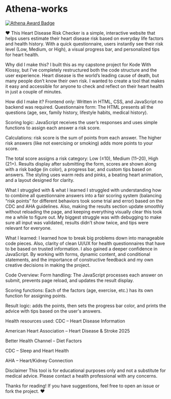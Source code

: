 # Athena-works
[![Athena Award Badge](https://img.shields.io/endpoint?url=https%3A%2F%2Faward.athena.hackclub.com%2Fapi%2Fbadge)](https://award.athena.hackclub.com?utm_source=readme)


❤️ This Heart Disease Risk Checker is a simple, interactive website that helps users estimate their heart disease risk based on everyday life factors and health history. With a quick questionnaire, users instantly see their risk level (Low, Medium, or High), a visual progress bar, and personalized tips for heart health.

Why did I make this?
I built this as my capstone project for Kode With Klossy, but I’ve completely restructured both the code structure and the user experience.
Heart disease is the world’s leading cause of death, but many people don’t know their own risk. I wanted to create a tool that makes it easy and accessible for anyone to check and reflect on their heart health in just a couple of minutes.

How did I make it?
Frontend only: Written in HTML, CSS, and JavaScript no backend was required.
Questionnaire form: The HTML presents all the questions (age, sex, family history, lifestyle habits, medical history).

Scoring logic: JavaScript receives the user’s responses and uses simple functions to assign each answer a risk score.

Calculations: risk score is the sum of points from each answer. The higher risk answers (like not exercising or smoking) adds more points to your score.

The total score assigns a risk category: Low (≤10), Medium (11–20), High (21+).
Results display after submitting the form, scores are shown along with a risk badge (in color), a progress bar, and custom tips based on answers.
The styling uses warm reds and pinks, a beating heart animation, and a layout designed for clarity.

What I struggled with & what I learned
I struggled with understanding how to combine all questionnaire answers into a fair scoring system (balancing “risk points” for different behaviors took some trial and error) based on the CDC and AHA guidelines. Also, making the results section update smoothly without reloading the page, and keeping everything visually clear this took me a while to figure out. My biggest struggle was with debugging to make sure all input was validated, results didn’t show twice, and tips were relevant for everyone.

What I learned: I learned how to break big problems down into manageable code pieces. Also, clarity of clean UI/UX for health questionnaires that have to be based on trusted information. I also gained a deeper confidence in JavaScript. By working with forms, dynamic content, and conditional statements, and the importance of constructive feedback and my own creative decisions in making the project.

Code Overview:
Form handling: The JavaScript processes each answer on submit, prevents page reload, and updates the result display.

Scoring functions: Each of the factors (age, exercise, etc.) has its own function for assigning points.

Result logic: adds the points, then sets the progress bar color, and prints the advice with tips based on the user's answers.

Health resources used:
CDC – Heart Disease Information

American Heart Association – Heart Disease & Stroke 2025

Better Health Channel – Diet Factors

CDC – Sleep and Heart Health

AHA – Heart/Kidney Connection

Disclaimer
This tool is for educational purposes only and not a substitute for medical advice. Please contact a health professional with any concerns.

Thanks for reading! If you have suggestions, feel free to open an issue or fork the project. ❤️
